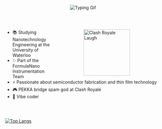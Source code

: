 <p align="center">
  <img src="assets/IntroGif.gif" alt="Typing Gif" />
</p>
<br><br>
<p>
  <img align="right" hspace="100" src="https://media.tenor.com/R_M90toyOCkAAAAj/hehe-haha-clash-royale.gif" alt="Clash Royale Laugh" width="150"/>
</p>

- 📚 Studying Nanotechnology Engineering at the University of Waterloo
- ✨ Part of the FormulaNano Instrumentation Team 
- ⚡ Passionate about semiconductor fabrication and thin film technology
- 🎮 PEKKA bridge spam god at Clash Royale
- 🫡 Vibe coder

<br><br>

[![Top Langs](https://github-readme-stats-sigma-flame-97.vercel.app/api/top-langs/?username=JenitonA&layout=donut-vertical&theme=holi)](https://github.com/JenitonA/github-readme-stats)



